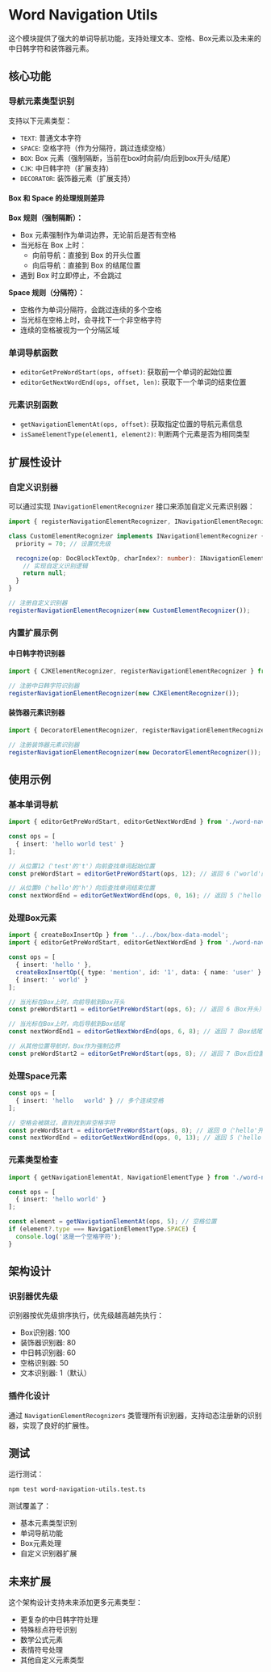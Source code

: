 # Word Navigation Utils

这个模块提供了强大的单词导航功能，支持处理文本、空格、Box元素以及未来的中日韩字符和装饰器元素。

## 核心功能

### 导航元素类型识别

支持以下元素类型：
- `TEXT`: 普通文本字符
- `SPACE`: 空格字符（作为分隔符，跳过连续空格）
- `BOX`: Box 元素（强制隔断，当前在box时向前/向后到box开头/结尾）
- `CJK`: 中日韩字符（扩展支持）
- `DECORATOR`: 装饰器元素（扩展支持）

#### Box 和 Space 的处理规则差异

**Box 规则（强制隔断）：**
- Box 元素强制作为单词边界，无论前后是否有空格
- 当光标在 Box 上时：
  - 向前导航：直接到 Box 的开头位置
  - 向后导航：直接到 Box 的结尾位置
- 遇到 Box 时立即停止，不会跳过

**Space 规则（分隔符）：**
- 空格作为单词分隔符，会跳过连续的多个空格
- 当光标在空格上时，会寻找下一个非空格字符
- 连续的空格被视为一个分隔区域

### 单词导航函数

- `editorGetPreWordStart(ops, offset)`: 获取前一个单词的起始位置
- `editorGetNextWordEnd(ops, offset, len)`: 获取下一个单词的结束位置

### 元素识别函数

- `getNavigationElementAt(ops, offset)`: 获取指定位置的导航元素信息
- `isSameElementType(element1, element2)`: 判断两个元素是否为相同类型

## 扩展性设计

### 自定义识别器

可以通过实现 `INavigationElementRecognizer` 接口来添加自定义元素识别器：

```typescript
import { registerNavigationElementRecognizer, INavigationElementRecognizer } from './word-navigation-utils';

class CustomElementRecognizer implements INavigationElementRecognizer {
  priority = 70; // 设置优先级

  recognize(op: DocBlockTextOp, charIndex?: number): INavigationElement | null {
    // 实现自定义识别逻辑
    return null;
  }
}

// 注册自定义识别器
registerNavigationElementRecognizer(new CustomElementRecognizer());
```

### 内置扩展示例

#### 中日韩字符识别器

```typescript
import { CJKElementRecognizer, registerNavigationElementRecognizer } from './word-navigation-utils';

// 注册中日韩字符识别器
registerNavigationElementRecognizer(new CJKElementRecognizer());
```

#### 装饰器元素识别器

```typescript
import { DecoratorElementRecognizer, registerNavigationElementRecognizer } from './word-navigation-utils';

// 注册装饰器元素识别器
registerNavigationElementRecognizer(new DecoratorElementRecognizer());
```

## 使用示例

### 基本单词导航

```typescript
import { editorGetPreWordStart, editorGetNextWordEnd } from './word-navigation-utils';

const ops = [
  { insert: 'hello world test' }
];

// 从位置12（'test'的't'）向前查找单词起始位置
const preWordStart = editorGetPreWordStart(ops, 12); // 返回 6（'world'的起始位置）

// 从位置0（'hello'的'h'）向后查找单词结束位置
const nextWordEnd = editorGetNextWordEnd(ops, 0, 16); // 返回 5（'hello'的结束位置）
```

### 处理Box元素

```typescript
import { createBoxInsertOp } from '../../box/box-data-model';
import { editorGetPreWordStart, editorGetNextWordEnd } from './word-navigation-utils';

const ops = [
  { insert: 'hello ' },
  createBoxInsertOp({ type: 'mention', id: '1', data: { name: 'user' } }),
  { insert: ' world' }
];

// 当光标在Box上时，向前导航到Box开头
const preWordStart1 = editorGetPreWordStart(ops, 6); // 返回 6（Box开头）

// 当光标在Box上时，向后导航到Box结尾
const nextWordEnd1 = editorGetNextWordEnd(ops, 6, 8); // 返回 7（Box结尾）

// 从其他位置导航时，Box作为强制边界
const preWordStart2 = editorGetPreWordStart(ops, 8); // 返回 7（Box后位置）
```

### 处理Space元素

```typescript
const ops = [
  { insert: 'hello   world' } // 多个连续空格
];

// 空格会被跳过，直到找到非空格字符
const preWordStart = editorGetPreWordStart(ops, 8); // 返回 0（'hello'开头）
const nextWordEnd = editorGetNextWordEnd(ops, 0, 13); // 返回 5（'hello'结尾）
```

### 元素类型检查

```typescript
import { getNavigationElementAt, NavigationElementType } from './word-navigation-utils';

const ops = [
  { insert: 'hello world' }
];

const element = getNavigationElementAt(ops, 5); // 空格位置
if (element?.type === NavigationElementType.SPACE) {
  console.log('这是一个空格字符');
}
```

## 架构设计

### 识别器优先级

识别器按优先级排序执行，优先级越高越先执行：
- Box识别器: 100
- 装饰器识别器: 80
- 中日韩识别器: 60
- 空格识别器: 50
- 文本识别器: 1（默认）

### 插件化设计

通过 `NavigationElementRecognizers` 类管理所有识别器，支持动态注册新的识别器，实现了良好的扩展性。

## 测试

运行测试：
```bash
npm test word-navigation-utils.test.ts
```

测试覆盖了：
- 基本元素类型识别
- 单词导航功能
- Box元素处理
- 自定义识别器扩展

## 未来扩展

这个架构设计支持未来添加更多元素类型：
- 更复杂的中日韩字符处理
- 特殊标点符号识别
- 数学公式元素
- 表情符号处理
- 其他自定义元素类型